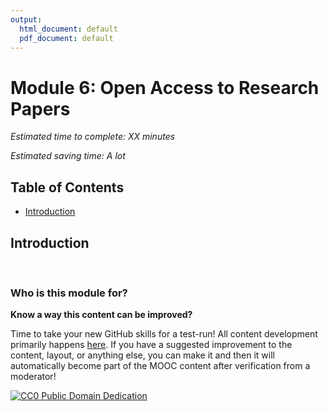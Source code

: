 ```yaml
---
output:
  html_document: default
  pdf_document: default
---
```

# Module 6: Open Access to Research Papers 

*Estimated time to complete: XX minutes*

*Estimated saving time: A lot*

## Table of Contents

- [Introduction](#introduction)




## Introduction <a name="introduction"></a>


<br/>

### Who is this module for? <a name="who_for"></a>



**Know a way this content can be improved?**

Time to take your new GitHub skills for a test-run! All content development primarily happens [here](https://github.com/OpenScienceMOOC/Module-1-Open-Principles/blob/master/content_development/MAIN.md). If you have a suggested improvement to the content, layout, or anything else, you can make it and then it will automatically become part of the MOOC content after verification from a moderator!

[![CC0 Public Domain Dedication](https://img.shields.io/badge/License-CC0%201.0-lightgrey.svg)](https://creativecommons.org/publicdomain/zero/1.0/)
